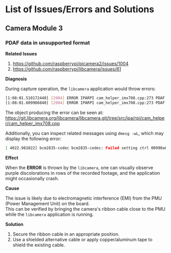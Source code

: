 # List of Issues/Errors and Solutions

## Camera Module 3

### PDAF data in unsupported format

**Related Issues**

1. https://github.com/raspberrypi/picamera2/issues/1004
2. https://github.com/raspberrypi/libcamera/issues/61

**Diagnosis**

During capture operation, the `libcamera` application would throw errors:

```bash
[1:08:01.510172440] [2904] ERROR IPARPI cam_helper_imx708.cpp:273 PDAF data in unsupported format
[1:08:01.609986840] [2904] ERROR IPARPI cam_helper_imx708.cpp:273 PDAF data in unsupported format
```

The object producing the error can be seen at: https://git.libcamera.org/libcamera/libcamera.git/tree/src/ipa/rpi/cam_helper/cam_helper_imx708.cpp


Additionally, you can inspect related messages using `dmesg -wL`, which may display the following error:

```bash
[ 4022.981022] bcm2835-codec bcm2835-codec: Failed setting ctrl 00990a67, ret -3
```


**Effect**

When the **ERROR** is thrown by the `libcamera`, one can visually observe purple discolorations in rows of the recorded footage, and the application might occasionally crash.

**Cause**

The issue is likely due to electromagnetic interference (EMI) from the PMU (Power Management Unit) on the board. \
This can be verified by bringing the camera's ribbon cable close to the PMU while the `libcamera` application is running.

**Solution**

1. Secure the ribbon cable in an appropriate position.
2. Use a shielded alternative cable or apply copper/aluminum tape to shield the existing cable.
